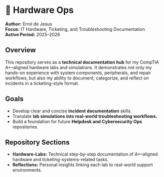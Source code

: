 # 🧠 Hardware Ops

**Author:** Errol de Jesus  
**Focus:** IT Hardware, Ticketing, and Troubleshooting Documentation  
**Active Period:** 2025–2026  

## Overview
This repository serves as a **technical documentation hub** for my CompTIA A+–aligned hardware labs and simulations. It demonstrates not only my hands-on experience with system components, peripherals, and repair workflows, but also my ability to document, categorize, and reflect on incidents in a ticketing-style format.

## Goals
- Develop clear and concise **incident documentation** skills.
- Translate **lab simulations into real-world troubleshooting workflows.**
- Build a foundation for future **Helpdesk and Cybersecurity Ops** repositories.

## Repository Sections
- **Hardware-Labs:** Technical step-by-step documentation of A+–aligned hardware and ticketing-systems-related tasks.  
- **Reflections:** Personal insights linking each lab to real-world support environments.  

